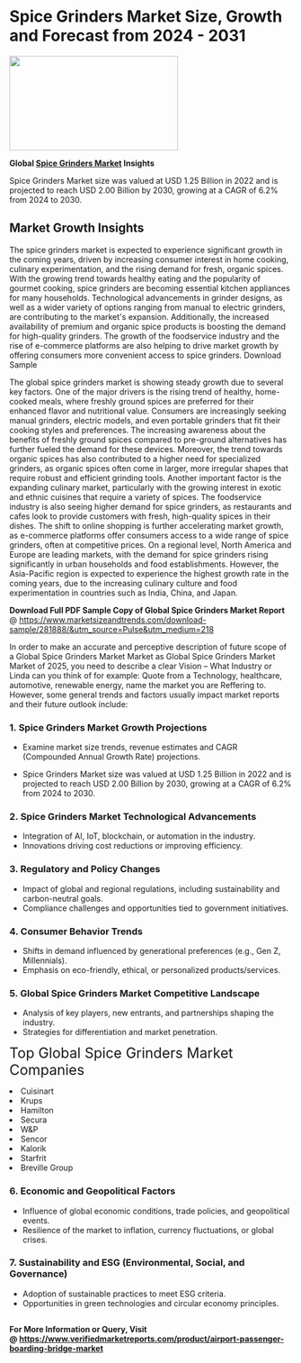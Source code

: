 <H1>Spice Grinders Market Size, Growth and Forecast from 2024 - 2031</H1><img class="aligncenter size-medium wp-image-584254" src="https://thirdeyenews.in/wp-content/uploads/2024/09/Global-Market-Research-300x168.jpeg" alt="" width="300" height="168" /><p><strong>Global&nbsp;<a href="https://www.marketsizeandtrends.com/download-sample/281888/&amp;utm_source=Pulse&amp;utm_medium=218">Spice Grinders Market</a> Insights</strong></p><p>Spice Grinders Market size was valued at USD 1.25 Billion in 2022 and is projected to reach USD 2.00 Billion by 2030, growing at a CAGR of 6.2% from 2024 to 2030.</p><p><h2>Market Growth Insights</h2> <p>The spice grinders market is expected to experience significant growth in the coming years, driven by increasing consumer interest in home cooking, culinary experimentation, and the rising demand for fresh, organic spices. With the growing trend towards healthy eating and the popularity of gourmet cooking, spice grinders are becoming essential kitchen appliances for many households. Technological advancements in grinder designs, as well as a wider variety of options ranging from manual to electric grinders, are contributing to the market's expansion. Additionally, the increased availability of premium and organic spice products is boosting the demand for high-quality grinders. The growth of the foodservice industry and the rise of e-commerce platforms are also helping to drive market growth by offering consumers more convenient access to spice grinders. Download Sample</p> <p>The global spice grinders market is showing steady growth due to several key factors. One of the major drivers is the rising trend of healthy, home-cooked meals, where freshly ground spices are preferred for their enhanced flavor and nutritional value. Consumers are increasingly seeking manual grinders, electric models, and even portable grinders that fit their cooking styles and preferences. The increasing awareness about the benefits of freshly ground spices compared to pre-ground alternatives has further fueled the demand for these devices. Moreover, the trend towards organic spices has also contributed to a higher need for specialized grinders, as organic spices often come in larger, more irregular shapes that require robust and efficient grinding tools. Another important factor is the expanding culinary market, particularly with the growing interest in exotic and ethnic cuisines that require a variety of spices. The foodservice industry is also seeing higher demand for spice grinders, as restaurants and cafes look to provide customers with fresh, high-quality spices in their dishes. The shift to online shopping is further accelerating market growth, as e-commerce platforms offer consumers access to a wide range of spice grinders, often at competitive prices. On a regional level, North America and Europe are leading markets, with the demand for spice grinders rising significantly in urban households and food establishments. However, the Asia-Pacific region is expected to experience the highest growth rate in the coming years, due to the increasing culinary culture and food experimentation in countries such as India, China, and Japan. </p><p><span class=""><strong>Download Full PDF Sample Copy of Global Spice Grinders Market Report</strong> @ <a href="https://www.marketsizeandtrends.com/download-sample/281888/&amp;utm_source=Pulse&amp;utm_medium=218" target="_blank">https://www.marketsizeandtrends.com/download-sample/281888/&amp;utm_source=Pulse&amp;utm_medium=218</a></span></p><p>In order to make an accurate and perceptive description of future scope of a Global&nbsp;Spice Grinders Market Market as Global&nbsp;Spice Grinders Market Market of 2025, you need to describe a clear Vision &ndash; What Industry or Linda can you think of for example: Quote from a Technology, healthcare, automotive, renewable energy, name the market you are Reffering to. However, some general trends and factors usually impact market reports and their future outlook include:</p><h3>1.&nbsp;<strong>Spice Grinders Market Growth Projections</strong></h3><ul><li>Examine market size trends, revenue estimates and CAGR (Compounded Annual Growth Rate) projections.</li><li><p>Spice Grinders Market size was valued at USD 1.25 Billion in 2022 and is projected to reach USD 2.00 Billion by 2030, growing at a CAGR of 6.2% from 2024 to 2030.</p></li></ul><h3>2.&nbsp;<strong>Spice Grinders Market Technological Advancements</strong></h3><ul><li>Integration of AI, IoT, blockchain, or automation in the industry.</li><li>Innovations driving cost reductions or improving efficiency.</li></ul><h3>3.&nbsp;<strong>Regulatory and Policy Changes</strong></h3><ul><li>Impact of global and regional regulations, including sustainability and carbon-neutral goals.</li><li>Compliance challenges and opportunities tied to government initiatives.</li></ul><h3>4.&nbsp;<strong>Consumer Behavior Trends</strong></h3><ul><li>Shifts in demand influenced by generational preferences (e.g., Gen Z, Millennials).</li><li>Emphasis on eco-friendly, ethical, or personalized products/services.</li></ul><h3>5.&nbsp;<strong>Global Spice Grinders Market Competitive Landscape</strong></h3><ul><li>Analysis of key players, new entrants, and partnerships shaping the industry.</li><li>Strategies for differentiation and market penetration.</li></ul><p data-pm-slice="1 1 []"><span style="color: inherit; font-family: inherit; font-size: 25px;">Top Global Spice Grinders Market Companies</span></p><div class="" data-test-id=""><p><li>Cuisinart</li><li> Krups</li><li> Hamilton</li><li> Secura</li><li> W&P</li><li> Sencor</li><li> Kalorik</li><li> Starfrit</li><li> Breville Group</li></p></div><h3>6.&nbsp;<strong>Economic and Geopolitical Factors</strong></h3><ul><li>Influence of global economic conditions, trade policies, and geopolitical events.</li><li>Resilience of the market to inflation, currency fluctuations, or global crises.</li></ul><h3>7.&nbsp;<strong>Sustainability and ESG (Environmental, Social, and Governance)</strong></h3><ul><li>Adoption of sustainable practices to meet ESG criteria.</li><li>Opportunities in green technologies and circular economy principles.</li></ul><h2><strong style="font-size: 14px;">For More Information or Query, Visit @&nbsp;</strong><a style="background-color: #ffffff; font-size: 14px;" href="https://www.marketsizeandtrends.com/report/spice-grinders-market/" target="_blank">https://www.verifiedmarketreports.com/product/airport-passenger-boarding-bridge-market</a></h2>
